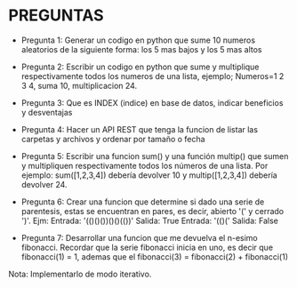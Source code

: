 # PREGUNTAS
-   Pregunta 1: Generar un codigo en python que sume 10 numeros aleatorios de la siguiente forma: los 5 mas bajos y los 5 mas altos

-   Pregunta 2: Escribir un codigo en python que sume y multiplique respectivamente todos los numeros de una lista, ejemplo; Numeros=1 2 3 4, suma 10, multiplicacion 24.
 
-   Pregunta 3: Que es INDEX (indice) en base de datos, indicar beneficios y desventajas

-   Pregunta 4: Hacer un API REST que tenga la funcion de listar las carpetas y archivos y ordenar por tamaño o fecha

-   Pregunta 5: Escribir una funcion sum() y una función multip() que sumen y multipliquen respectivamente todos los números de una lista. Por ejemplo: sum([1,2,3,4]) debería devolver 10 y multip([1,2,3,4]) debería devolver 24.

-   Pregunta 6: Crear una funcion que determine si dado una serie de parentesis, estas se encuentran en pares, es decir, abierto '(' y cerrado ')'.
Ejm:
 Entrada: '(()()())()()(())'
 Salida: True
 Entrada: '(()('
 Salida: False

-   Pregunta 7: Desarrollar una funcion que me devuelva el n-esimo fibonacci. Recordar que la serie fibonacci inicia en uno, es decir que fibonacci(1) = 1, ademas que el fibonacci(3) = fibonacci(2) + fibonacci(1)

Nota: Implementarlo de modo iterativo.
